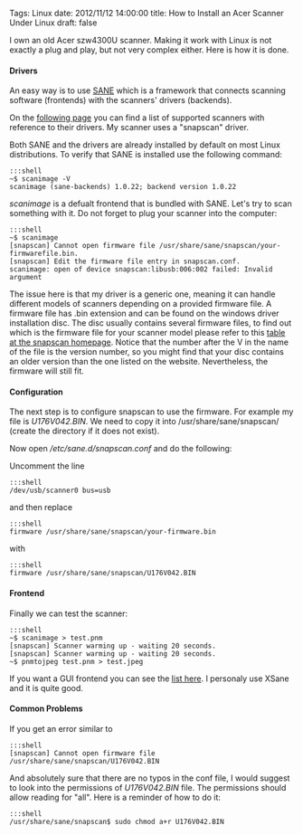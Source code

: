 Tags: Linux
date: 2012/11/12 14:00:00
title: How to Install an Acer Scanner Under Linux
draft: false


I own an old Acer szw4300U scanner. Making it work with Linux is not exactly a plug and play, but not very complex either. Here is how it is done.

#### Drivers

An easy way is to use [SANE](http://www.sane-project.org/) which is a framework that connects scanning software (frontends) with the scanners' drivers (backends). 

On the [following page](http://www.sane-project.org/sane-mfgs.html) you can find a list of supported scanners with reference to their drivers. My scanner uses a "snapscan" driver.

Both SANE and the drivers are already installed by default on most Linux distributions. To verify that SANE is installed use the following command:

    :::shell
    ~$ scanimage -V
    scanimage (sane-backends) 1.0.22; backend version 1.0.22

*scanimage* is a defualt frontend that is bundled with SANE. Let's try to scan something with it. Do not forget to plug your scanner into the computer:

    :::shell
    ~$ scanimage
    [snapscan] Cannot open firmware file /usr/share/sane/snapscan/your-firmwarefile.bin.
    [snapscan] Edit the firmware file entry in snapscan.conf.
    scanimage: open of device snapscan:libusb:006:002 failed: Invalid argument

The issue here is that my driver is a generic one, meaning it can handle different models of scanners depending on a provided firmware file. A firmware file has .bin extension and can be found on the windows driver installation disc. The disc usually contains several firmware files, to find out which is the firmware file for your scanner model please refer to this [table at the snapscan homepage](http://snapscan.sourceforge.net/#supported). Notice that the number after the V in the name of the file is the version number, so you might find that your disc contains an older version than the one listed on the website. Nevertheless, the firmware will still fit.

#### Configuration

The next step is to configure snapscan to use the firmware. For example my file is 
*U176V042.BIN*. We need to copy it into /usr/share/sane/snapscan/ (create the directory if it does not exist). 

Now open */etc/sane.d/snapscan.conf* and do the following:

Uncomment the line 

    :::shell
    /dev/usb/scanner0 bus=usb

and then replace

    :::shell
    firmware /usr/share/sane/snapscan/your-firmware.bin

with

    :::shell
    firmware /usr/share/sane/snapscan/U176V042.BIN

#### Frontend

Finally we can test the scanner:

    :::shell
    ~$ scanimage > test.pnm
    [snapscan] Scanner warming up - waiting 20 seconds.
    [snapscan] Scanner warming up - waiting 20 seconds.
    ~$ pnmtojpeg test.pnm > test.jpeg

If you want a GUI frontend you can see the [list here](http://www3.sane-project.org/sane-frontends.html). I personaly use XSane and it is quite good.

#### Common Problems

If you get an error similar to 

    :::shell
    [snapscan] Cannot open firmware file /usr/share/sane/snapscan/U176V042.BIN

And absolutely sure that there are no typos in the conf file, I would suggest to look into the permissions of *U176V042.BIN* file. The permissions should allow reading for "all". Here is a reminder of how to do it:

    :::shell
    /usr/share/sane/snapscan$ sudo chmod a+r U176V042.BIN


